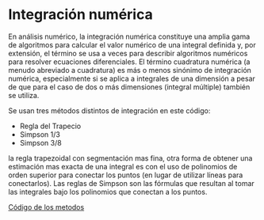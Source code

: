 # Integración numérica

En análisis numérico, la integración numérica constituye una amplia gama de algoritmos para calcular el valor numérico de una integral definida y, por extensión, el término se usa a veces para describir algoritmos numéricos para resolver ecuaciones diferenciales. El término cuadratura numérica (a menudo abreviado a cuadratura) es más o menos sinónimo de integración numérica, especialmente si se aplica a integrales de una dimensión a pesar de que para el caso de dos o más dimensiones (integral múltiple) también se utiliza.

Se usan tres métodos distintos de integración en este código:
- Regla del Trapecio
- Simpson 1/3
- Simpson 3/8

la regla trapezoidal con segmentación mas fina, otra forma de obtener una estimación mas exacta de una integral es con el uso de polinomios de orden superior para conectar los puntos (en lugar de utilizar líneas para conectarlos). Las reglas de Simpson son las fórmulas que resultan al tomar las integrales bajo los polinomios que conectan a los puntos.

[Código de los metodos](https://github.com/Azazyro/Metodos-Numericos-/blob/master/Integracion%20Numerica/Codigo%20de%20Integracion%20Numerica.py)
